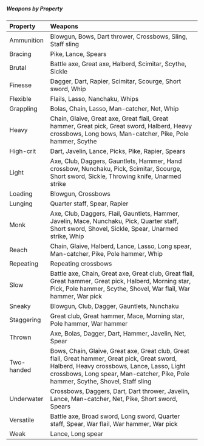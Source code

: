 ##### Weapons by Property
| Property   | Weapons |
|:-----------|:--------|
| Ammunition | Blowgun, Bows, Dart thrower, Crossbows, Sling, Staff sling |
| Bracing    | Pike, Lance, Spears |
| Brutal     | Battle axe, Great axe, Halberd, Scimitar, Scythe, Sickle |
| Finesse    | Dagger, Dart, Rapier, Scimitar, Scourge, Short sword, Whip |
| Flexible   | Flails, Lasso, Nanchaku, Whips |
| Grappling  | Bolas, Chain, Lasso, Man-catcher, Net, Whip |
| Heavy      | Chain, Glaive, Great axe, Great flail, Great hammer, Great pick, Great sword, Halberd, Heavy crossbows, Long bows, Man-catcher, Pike, Pole hammer, Scythe |
| High-crit  | Dart, Javelin, Lance, Picks, Pike, Rapier, Spears |
| Light      | Axe, Club, Daggers, Gauntlets, Hammer, Hand crossbow, Nunchaku, Pick, Scimitar, Scourge, Short sword, Sickle, Throwing knife, Unarmed strike |
| Loading    | Blowgun, Crossbows |
| Lunging    | Quarter staff, Spear, Rapier |
| Monk       | Axe, Club, Daggers, Flail, Gauntlets, Hammer, Javelin, Mace, Nunchaku, Pick, Quarter staff, Short sword, Shovel, Sickle, Spear, Unarmed strike, Whip |
| Reach      | Chain, Glaive, Halberd, Lance, Lasso, Long spear, Man-catcher, Pike, Pole hammer, Whip |
| Repeating  | Repeating crossbows |
| Slow       | Battle axe, Chain, Great axe, Great club, Great flail, Great hammer, Great pick, Halberd, Morning star, Pick, Pole hammer, Scythe, Shovel, War flail, War hammer, War pick |
| Sneaky     | Blowgun, Club, Dagger, Gauntlets, Nunchaku |
| Staggering | Great club, Great hammer, Mace, Morning star, Pole hammer, War hammer |
| Thrown     | Axe, Bolas, Dagger, Dart, Hammer, Javelin, Net, Spear |
| Two-handed | Bows, Chain, Glaive, Great axe, Great club, Great flail, Great hammer, Great pick, Great sword, Halberd, Heavy crossbows, Lance, Lasso, Light crossbows, Long spear, Man-catcher, Pike, Pole hammer, Scythe, Shovel, Staff sling |
| Underwater | Crossbows, Daggers, Dart, Dart thrower, Javelin, Lance, Man-catcher, Net, Pike, Short sword, Spears |
| Versatile  | Battle axe, Broad sword, Long sword, Quarter staff, Spear, War flail, War hammer, War pick |
| Weak       | Lance, Long spear |
